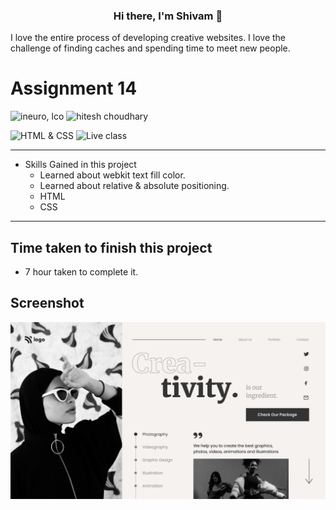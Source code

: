 <h3 align="center">
Hi there, I'm Shivam</a> 👋
</h3>

I love the entire process of developing creative websites. I love the challenge of finding caches and spending time to meet new people. 


# Assignment 14

![ineuro, lco](https://img.shields.io/badge/iNeuron-LCO-blue)
![hitesh choudhary](https://img.shields.io/badge/Hitesh--Choudhary-Full--stack--JS--bootcamp-red)

![HTML & CSS](https://img.shields.io/badge/HTML-CSS-orange)
![Live class](https://img.shields.io/badge/LIVE--CLASS-PROJECT--14-lightgrey)



---

-   Skills Gained in this project
    - Learned about webkit text fill color. 
    - Learned about relative & absolute positioning. 
    - HTML
    - CSS
      

---

## Time taken to finish this project

-   7 hour taken to complete it.

## Screenshot
![](./home%20page.png)
